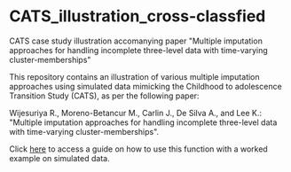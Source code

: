 # CATS_illustration_cross-classfied
 CATS case study illustration accomanying paper "Multiple imputation approaches for handling incomplete three-level data with time-varying cluster-memberships"
 
This repository contains an illustration of various multiple imputation approaches using simulated data mimicking the Childhood to adolescence Transition Study (CATS), as per the following paper:

Wijesuriya R., Moreno-Betancur M., Carlin J., De Silva A., and Lee K.: "Multiple imputation approaches for handling incomplete three-level data with time-varying cluster-memberships". 

Click [here](https://3levelcrossclassified.netlify.app/) to access a guide on how to use this function with a worked example on simulated data.
 
